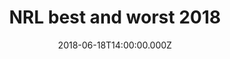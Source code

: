 ---
bylines: "Martin Banks"
capi: ""
date: "2018-06-18T14:00:00.000Z"
description: ""
preview: "https://d2n6ofw4o746cn.cloudfront.net/T3Interactives/2018/0619-nrl-best-buys/_BUILD/PROD/preview.html"
slug: "/nrl-best-and-worst-2018"
tech: "vanilla js"
thumb: ""
title: "NRL best and worst 2018"
---